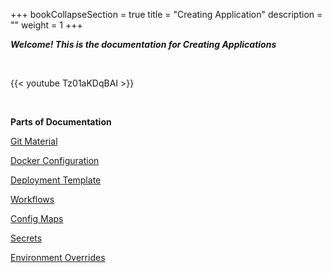 +++
bookCollapseSection = true
title = "Creating Application"
description = ""
weight = 1
+++


***Welcome! This is the documentation for Creating Applications***

<br />

{{< youtube Tz01aKDqBAI >}}

<br />

**Parts of Documentation** 

[Git Material](/docs/reference/creating_application/git_material/)



[Docker Configuration](/docs/reference/creating_application/docker_configuration/) 



[Deployment Template](/docs/reference/creating_application/deployment_template/) 



[Workflows](/docs/reference/creating_application/workflows/) 



[Config Maps](/docs/reference/creating_application/config_maps/) 



[Secrets](/docs/reference/creating_application/secrets/) 



[Environment Overrides](/docs/reference/creating_application/environment_overrides/)

